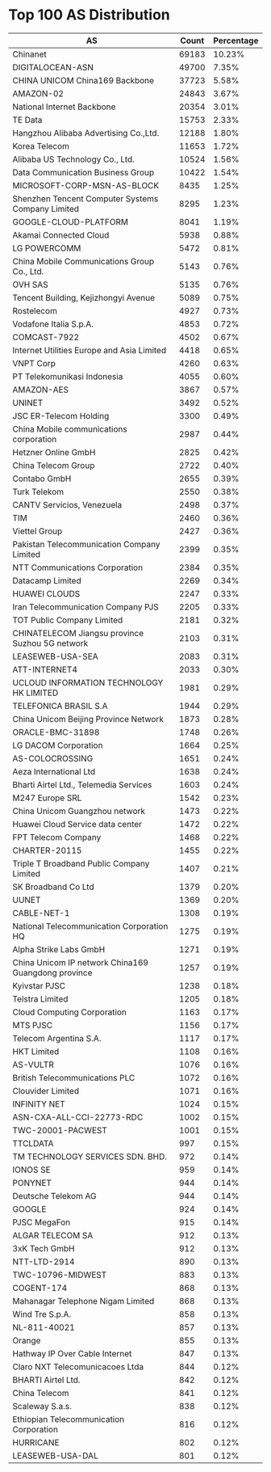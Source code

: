 # Top 100 AS Distribution
| AS | Count | Percentage |
|----|----|----|
| Chinanet | 69183 | 10.23% |
| DIGITALOCEAN-ASN | 49700 | 7.35% |
| CHINA UNICOM China169 Backbone | 37723 | 5.58% |
| AMAZON-02 | 24843 | 3.67% |
| National Internet Backbone | 20354 | 3.01% |
| TE Data | 15753 | 2.33% |
| Hangzhou Alibaba Advertising Co.,Ltd. | 12188 | 1.80% |
| Korea Telecom | 11653 | 1.72% |
| Alibaba US Technology Co., Ltd. | 10524 | 1.56% |
| Data Communication Business Group | 10422 | 1.54% |
| MICROSOFT-CORP-MSN-AS-BLOCK | 8435 | 1.25% |
| Shenzhen Tencent Computer Systems Company Limited | 8295 | 1.23% |
| GOOGLE-CLOUD-PLATFORM | 8041 | 1.19% |
| Akamai Connected Cloud | 5938 | 0.88% |
| LG POWERCOMM | 5472 | 0.81% |
| China Mobile Communications Group Co., Ltd. | 5143 | 0.76% |
| OVH SAS | 5135 | 0.76% |
| Tencent Building, Kejizhongyi Avenue | 5089 | 0.75% |
| Rostelecom | 4927 | 0.73% |
| Vodafone Italia S.p.A. | 4853 | 0.72% |
| COMCAST-7922 | 4502 | 0.67% |
| Internet Utilities Europe and Asia Limited | 4418 | 0.65% |
| VNPT Corp | 4260 | 0.63% |
| PT Telekomunikasi Indonesia | 4055 | 0.60% |
| AMAZON-AES | 3867 | 0.57% |
| UNINET | 3492 | 0.52% |
| JSC ER-Telecom Holding | 3300 | 0.49% |
| China Mobile communications corporation | 2987 | 0.44% |
| Hetzner Online GmbH | 2825 | 0.42% |
| China Telecom Group | 2722 | 0.40% |
| Contabo GmbH | 2655 | 0.39% |
| Turk Telekom | 2550 | 0.38% |
| CANTV Servicios, Venezuela | 2498 | 0.37% |
| TIM | 2460 | 0.36% |
| Viettel Group | 2427 | 0.36% |
| Pakistan Telecommunication Company Limited | 2399 | 0.35% |
| NTT Communications Corporation | 2384 | 0.35% |
| Datacamp Limited | 2269 | 0.34% |
| HUAWEI CLOUDS | 2247 | 0.33% |
| Iran Telecommunication Company PJS | 2205 | 0.33% |
| TOT Public Company Limited | 2181 | 0.32% |
| CHINATELECOM Jiangsu province Suzhou 5G network | 2103 | 0.31% |
| LEASEWEB-USA-SEA | 2083 | 0.31% |
| ATT-INTERNET4 | 2033 | 0.30% |
| UCLOUD INFORMATION TECHNOLOGY HK LIMITED | 1981 | 0.29% |
| TELEFONICA BRASIL S.A | 1944 | 0.29% |
| China Unicom Beijing Province Network | 1873 | 0.28% |
| ORACLE-BMC-31898 | 1748 | 0.26% |
| LG DACOM Corporation | 1664 | 0.25% |
| AS-COLOCROSSING | 1651 | 0.24% |
| Aeza International Ltd | 1638 | 0.24% |
| Bharti Airtel Ltd., Telemedia Services | 1603 | 0.24% |
| M247 Europe SRL | 1542 | 0.23% |
| China Unicom Guangzhou network | 1473 | 0.22% |
| Huawei Cloud Service data center | 1472 | 0.22% |
| FPT Telecom Company | 1468 | 0.22% |
| CHARTER-20115 | 1455 | 0.22% |
| Triple T Broadband Public Company Limited | 1407 | 0.21% |
| SK Broadband Co Ltd | 1379 | 0.20% |
| UUNET | 1369 | 0.20% |
| CABLE-NET-1 | 1308 | 0.19% |
| National Telecommunication Corporation HQ | 1275 | 0.19% |
| Alpha Strike Labs GmbH | 1271 | 0.19% |
| China Unicom IP network China169 Guangdong province | 1257 | 0.19% |
| Kyivstar PJSC | 1238 | 0.18% |
| Telstra Limited | 1205 | 0.18% |
| Cloud Computing Corporation | 1163 | 0.17% |
| MTS PJSC | 1156 | 0.17% |
| Telecom Argentina S.A. | 1117 | 0.17% |
| HKT Limited | 1108 | 0.16% |
| AS-VULTR | 1076 | 0.16% |
| British Telecommunications PLC | 1072 | 0.16% |
| Clouvider Limited | 1071 | 0.16% |
| INFINITY NET | 1024 | 0.15% |
| ASN-CXA-ALL-CCI-22773-RDC | 1002 | 0.15% |
| TWC-20001-PACWEST | 1001 | 0.15% |
| TTCLDATA | 997 | 0.15% |
| TM TECHNOLOGY SERVICES SDN. BHD. | 972 | 0.14% |
| IONOS SE | 959 | 0.14% |
| PONYNET | 944 | 0.14% |
| Deutsche Telekom AG | 944 | 0.14% |
| GOOGLE | 924 | 0.14% |
| PJSC MegaFon | 915 | 0.14% |
| ALGAR TELECOM SA | 912 | 0.13% |
| 3xK Tech GmbH | 912 | 0.13% |
| NTT-LTD-2914 | 890 | 0.13% |
| TWC-10796-MIDWEST | 883 | 0.13% |
| COGENT-174 | 868 | 0.13% |
| Mahanagar Telephone Nigam Limited | 868 | 0.13% |
| Wind Tre S.p.A. | 858 | 0.13% |
| NL-811-40021 | 857 | 0.13% |
| Orange | 855 | 0.13% |
| Hathway IP Over Cable Internet | 847 | 0.13% |
| Claro NXT Telecomunicacoes Ltda | 844 | 0.12% |
| BHARTI Airtel Ltd. | 842 | 0.12% |
| China Telecom | 841 | 0.12% |
| Scaleway S.a.s. | 838 | 0.12% |
| Ethiopian Telecommunication Corporation | 816 | 0.12% |
| HURRICANE | 802 | 0.12% |
| LEASEWEB-USA-DAL | 801 | 0.12% |
